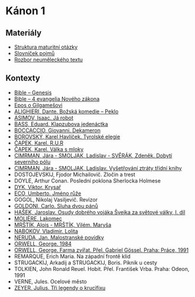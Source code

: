 # Kánon 1

## Materiály

- [Struktura maturitní otázky](./materialy/struktura_maturitni_otazky.pdf)
- [Slovníček pojmů](./materialy/slovnicek_pojmu.pdf)
- [Rozbor neuměleckého textu](./materialy/rozbor_neumeleckeho_textu.pdf)

## Kontexty

- [Bible – Genesis](./kontexty/bible.md)
- [Bible – 4 evangelia Nového zákona](./kontexty/bible.md)
- [Epos o Gilgamešovi](./kontexty/gilgames.md)
- [ALIGHIERI, Dante. Božská komedie – Peklo](./kontexty/alighieri.md)
- [ASIMOV, Isaac. Já robot](./kontexty/asimov.md)
- [BASS, Eduard. Klapzubova jedenáctka](./kontexty/bass.md)
- [BOCCACCIO, Giovanni. Dekameron](./kontexty/boccaccio.md)
- [BOROVSKÝ, Karel Havlíček. Tyrolské elegie](./kontexty/borovsky.md)
- [ČAPEK, Karel. R.U.R](./kontexty/capek.md)
- [ČAPEK, Karel. Válka s mloky](./kontexty/capek.md)
- [CIMRMAN, Jára - SMOLJAK, Ladislav - SVĚRÁK, Zdeněk. Dobytí severního pólu](./kontexty/cimrman.md)
- [CIMRMAN, Jára - SMOLJAK, Ladislav. Vyšetřování ztráty třídní knihy](./kontexty/cimrman.md)
- DOSTOJEVSKIJ, Fjodor Michailovič. Zločin a trest
- DOYLE, Arthur Conan. Poslední poklona Sherlocka Holmese
- [DYK, Viktor. Krysař](./kontexty/dyk.md)
- [ECO, Umberto. Jméno růže](./kontexty/eco.md)
- GOGOL, Nikolaj Vasiljevič. Revizor
- [GOLDONI, Carlo. Sluha dvou pánů](./kontexty/goldoni.md)
- [HAŠEK, Jaroslav. Osudy dobrého vojáka Švejka za světové války, I. díl](./kontexty/hasek.md)
- [MOLIÈRE. Lakomec](./kontexty/moliere.md)
- [MRŠTÍK, Alois - MRŠTÍK, Vilém. Maryša](./kontexty/mrstikove.md)
- [NABOKOV, Vladimir. Lolita](./kontexty/nabokov.md)
- [NERUDA, Jan. Malostranské povídky](./kontexty/neruda.md)
- [ORWELL, George. 1984](./kontexty/orwell.md)
- [ORWELL, George. Farma zvířat. Přel. Gabriel Gössel. Praha: Práce, 1991](./kontexty/orwell.md)
- REMARQUE, Erich Maria. Na západní frontě klid
- STRUGACKIJ, Arkadij a STRUGACKIJ, Boris. Piknik u cesty
- TOLKIEN, John Ronald Reuel. Hobit. Přel. František Vrba. Praha: Odeon, 1991
- VERNE, Jules. Ocelové město
- [ZEYER, Julius. Tři legendy o krucifixu](./kontexty/zeyer.md)
